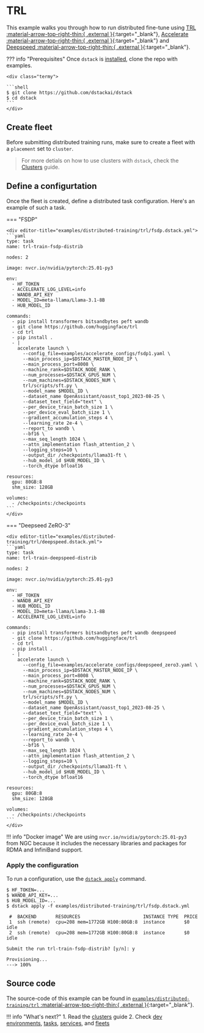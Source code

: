 # TRL

This example walks you through how to run distributed fine-tune using [TRL :material-arrow-top-right-thin:{ .external }](https://github.com/huggingface/trl){:target="_blank"}, [Accelerate :material-arrow-top-right-thin:{ .external }](https://github.com/huggingface/accelerate){:target="_blank"} and [Deepspeed :material-arrow-top-right-thin:{ .external }](https://github.com/deepspeedai/DeepSpeed){:target="_blank"}.

??? info "Prerequisites"
    Once `dstack` is [installed](https://dstack.ai/docs/installation), clone the repo with examples.

    <div class="termy">
 
    ```shell
    $ git clone https://github.com/dstackai/dstack
    $ cd dstack
    ```
    </div>

## Create fleet

Before submitting distributed training runs, make sure to create a fleet with a `placement` set to `cluster`.

> For more detials on how to use clusters with `dstack`, check the [Clusters](https://dstack.ai/docs/guides/clusters) guide.

## Define a configurtation

Once the fleet is created, define a distributed task configuration. Here's an example of such a task.

=== "FSDP"

    <div editor-title="examples/distributed-training/trl/fsdp.dstack.yml">
    ```yaml
    type: task
    name: trl-train-fsdp-distrib

    nodes: 2

    image: nvcr.io/nvidia/pytorch:25.01-py3

    env:
      - HF_TOKEN
      - ACCELERATE_LOG_LEVEL=info
      - WANDB_API_KEY
      - MODEL_ID=meta-llama/Llama-3.1-8B
      - HUB_MODEL_ID

    commands:
      - pip install transformers bitsandbytes peft wandb
      - git clone https://github.com/huggingface/trl
      - cd trl
      - pip install .
      - |
        accelerate launch \
          --config_file=examples/accelerate_configs/fsdp1.yaml \
          --main_process_ip=$DSTACK_MASTER_NODE_IP \
          --main_process_port=8008 \
          --machine_rank=$DSTACK_NODE_RANK \
          --num_processes=$DSTACK_GPUS_NUM \
          --num_machines=$DSTACK_NODES_NUM \
          trl/scripts/sft.py \
          --model_name $MODEL_ID \
          --dataset_name OpenAssistant/oasst_top1_2023-08-25 \
          --dataset_text_field="text" \
          --per_device_train_batch_size 1 \
          --per_device_eval_batch_size 1 \
          --gradient_accumulation_steps 4 \
          --learning_rate 2e-4 \
          --report_to wandb \
          --bf16 \
          --max_seq_length 1024 \
          --attn_implementation flash_attention_2 \
          --logging_steps=10 \
          --output_dir /checkpoints/llama31-ft \
          --hub_model_id $HUB_MODEL_ID \
          --torch_dtype bfloat16

    resources:
      gpu: 80GB:8
      shm_size: 128GB

    volumes:
      - /checkpoints:/checkpoints
    ```
    </div>

=== "Deepseed ZeRO-3"

    <div editor-title="examples/distributed-training/trl/deepspeed.dstack.yml">
    ```yaml
    type: task
    name: trl-train-deepspeed-distrib

    nodes: 2

    image: nvcr.io/nvidia/pytorch:25.01-py3

    env:
      - HF_TOKEN
      - WANDB_API_KEY
      - HUB_MODEL_ID
      - MODEL_ID=meta-llama/Llama-3.1-8B
      - ACCELERATE_LOG_LEVEL=info

    commands:
      - pip install transformers bitsandbytes peft wandb deepspeed
      - git clone https://github.com/huggingface/trl
      - cd trl
      - pip install .
      - |
        accelerate launch \
          --config_file=examples/accelerate_configs/deepspeed_zero3.yaml \
          --main_process_ip=$DSTACK_MASTER_NODE_IP \
          --main_process_port=8008 \
          --machine_rank=$DSTACK_NODE_RANK \
          --num_processes=$DSTACK_GPUS_NUM \
          --num_machines=$DSTACK_NODES_NUM \
          trl/scripts/sft.py \
          --model_name $MODEL_ID \
          --dataset_name OpenAssistant/oasst_top1_2023-08-25 \
          --dataset_text_field="text" \
          --per_device_train_batch_size 1 \
          --per_device_eval_batch_size 1 \
          --gradient_accumulation_steps 4 \
          --learning_rate 2e-4 \
          --report_to wandb \
          --bf16 \
          --max_seq_length 1024 \
          --attn_implementation flash_attention_2 \
          --logging_steps=10 \
          --output_dir /checkpoints/llama31-ft \
          --hub_model_id $HUB_MODEL_ID \
          --torch_dtype bfloat16

    resources:
      gpu: 80GB:8
      shm_size: 128GB

    volumes:
      - /checkpoints:/checkpoints
    ```
    </div>

!!! info "Docker image"
    We are using `nvcr.io/nvidia/pytorch:25.01-py3` from NGC because it includes the necessary libraries and packages for RDMA and InfiniBand support.

### Apply the configuration

To run a configuration, use the [`dstack apply`](https://dstack.ai/docs/reference/cli/dstack/apply.md) command.

<div class="termy">

```shell
$ HF_TOKEN=...
$ WANDB_API_KEY=...
$ HUB_MODEL_ID=...
$ dstack apply -f examples/distributed-training/trl/fsdp.dstack.yml

 #  BACKEND       RESOURCES                       INSTANCE TYPE  PRICE
 1  ssh (remote)  cpu=208 mem=1772GB H100:80GB:8  instance       $0     idle
 2  ssh (remote)  cpu=208 mem=1772GB H100:80GB:8  instance       $0     idle

Submit the run trl-train-fsdp-distrib? [y/n]: y

Provisioning...
---> 100%
```
</div>

## Source code

The source-code of this example can be found in
[`examples/distributed-training/trl` :material-arrow-top-right-thin:{ .external }](https://github.com/dstackai/dstack/blob/master/examples/distributed-training/trl){:target="_blank"}.

!!! info "What's next?"
    1. Read the [clusters](https://dstack.ai/docs/guides/clusters) guide
    2. Check [dev environments](https://dstack.ai/docs/concepts/dev-environments), [tasks](https://dstack.ai/docs/concepts/tasks),
       [services](https://dstack.ai/docs/concepts/services), and [fleets](https://dstack.ai/docs/concepts/fleets)
